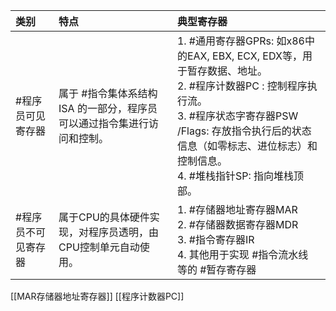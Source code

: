 | 类别         | 特点                                     | 典型寄存器                                                                                                                                                                |
| :--------- | :------------------------------------- | :------------------------------------------------------------------------------------------------------------------------------------------------------------------- |
| #程序员可见寄存器  | 属于 #指令集体系结构ISA 的一部分，程序员可以通过指令集进行访问和控制。 | 1. #通用寄存器GPRs: 如x86中的EAX, EBX, ECX, EDX等，用于暂存数据、地址。 <br> 2. #程序计数器PC  : 控制程序执行流。 <br> 3. #程序状态字寄存器PSW /Flags: 存放指令执行后的状态信息（如零标志、进位标志）和控制信息。 <br> 4. #堆栈指针SP: 指向堆栈顶部。 |
| #程序员不可见寄存器 | 属于CPU的具体硬件实现，对程序员透明，由CPU控制单元自动使用。      | 1. #存储器地址寄存器MAR <br> 2. #存储器数据寄存器MDR <br> 3. #指令寄存器IR  <br> 4. 其他用于实现 #指令流水线 等的 #暂存寄存器                                                                               |
[[MAR存储器地址寄存器]]  [[程序计数器PC]]  
 